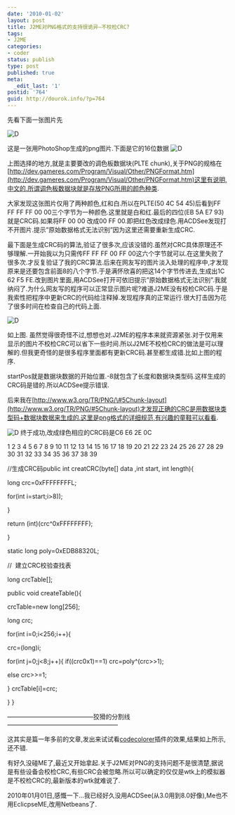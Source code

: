 ```yaml
---
date: '2010-01-02'
layout: post
title: J2ME对PNG格式的支持很诡异–不校检CRC?
tags:
- J2ME
categories:
- coder
status: publish
type: post
published: true
meta:
  _edit_last: '1'
postid: '764'
guid: http://dourok.info/?p=764
---
```

先看下面一张图片先

![](http://www.dourok.info/wp-content/uploads/2010/01/D.png.png "D")

这是一张用PhotoShop生成的png图片.下面是它的16位数据
![](http://www.dourok.info/wp-content/uploads/2010/01/d1.jpg "D")

上图选择的地方,就是主要要改的调色板数据块(PLTE
chunk),关于PNG的规格在[http://dev.gameres.com/Program/Visual/Other/PNGFormat.htm](http://dev.gameres.com/Program/Visual/Other/PNGFormat.htm)这里有说明,中文的.所谓调色板数据块就是存放PNG所用的颜色种类.

大家发现这张图片仅用了两种颜色,红和白.所以在PLTE(50 4C 54 45)后看到FF FF
FF FF 00 00三个字节为一种颜色.这里就是白和红.最后的四位(EB 5A E7
93)就是CRC码.如果将FF 00 00 改成00 FF
00.即把红色改成绿色.用ACDSee发现打不开图片.提示”原始数据格式无法识别”因为这里还需要重新生成CRC.

最下面是生成CRC码的算法,验证了很多次,应该没错的.虽然对CRC具体原理还不够理解.一开始我以为只需传FF
FF FF 00 FF
00这六个字节就可以.在这里失败了很多次.才反复验证了我的CRC算法.后来在网友写的图片淡入处理的程序中,才发现原来是还要包含前面8的八个字节.于是满怀欣喜的把这14个字节传进去,生成出1C
62 F5
FE.改到图片里面,用ACDSee打开可依旧提示”原始数据格式无法识别”.我就纳闷了.为什么网友写的程序可以正常显示图片呢?难道J2ME没有校检CRC码.于是我索性把程序中更新CRC的代码给注释掉.发现程序真的正常运行.很大打击因为花了很多时间在检查自己的代码上面.

![](http://www.dourok.info/wp-content/uploads/2010/01/d2.jpg "D")

如上图. 虽然觉得很奇怪不过,想想也对.J2ME的程序本来就资源紧张.对于仅用来显示的图片不校检CRC可以省下一些时间.所以J2ME不校检CRC的做法是可以理解的.但我更奇怪的是很多程序里面都有更新CRC码.甚至都生成错.比如上图的程序.

startPos就是数据块数据的开始位置.-8就包含了长度和数据块类型码.这样生成的CRC码是错的.所以ACDSee提示错误.

后来我在[http://www.w3.org/TR/PNG/\#5Chunk-layout](http://www.w3.org/TR/PNG/#5Chunk-layout)才发现正确的CRC是用数据块类型码+数据块数据来生成的.这里是png格式的详细规范,有兴趣的童鞋可以看看.

![](http://www.dourok.info/wp-content/uploads/2010/01/d3.jpg "D")
终于成功,改成绿色相应的CRC码是C6 E6 2E 0C

1 2 3 4 5 6 7 8 9 10 11 12 13 14 15 16 17 18 19 20 21 22 23 24 25 26 27
28 29 30 31 32 33 34 35 36 37 38 39

//生成CRC码public int creatCRC(byte[] data ,int start, int length){

long crc=0xFFFFFFFFL;

for(int i=start;i&gt;8));

}

return (int)(crc\^0xFFFFFFFF);

}

static long poly=0xEDB88320L;

//  建立CRC校验查找表

long crcTable[];

public void createTable(){

crcTable=new long[256];

long crc;

for(int i=0;i&lt;256;i++){

crc=(long)i;

for(int j=0;j&lt;8;j++){ if((crc0x1)==1) crc=poly\^(crc&gt;&gt;1);

else crc&gt;&gt;=1;

} crcTable[i]=crc;

} }

——————————————狡猾的分割线——————————————————

这其实是篇一年多前的文章,发出来试试看[codecolorer](http://kpumuk.info/projects/wordpress-plugins/codecolorer/)插件的效果,结果如上所示,还不错.

有好久没碰ME了,最近又开始拿起.关于J2ME对PNG的支持问题不是很清楚,据说是有些设备会校检CRC,有些CRC会被忽略.所以可以确定的仅仅是wtk上的模拟器是不校检CRC的,最新版本的wtk就难说了.

2010年01月01日,感慨一下…我已经好久没用ACDSee(从3.0用到8.0好像),Me也不用EclicpseME,改用Netbeans了.
